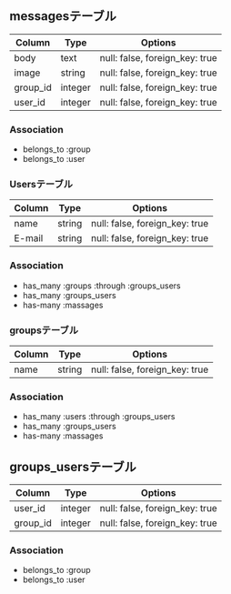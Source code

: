 ## messagesテーブル

|Column|Type|Options|
|------|----|-------|
|body|text|null: false, foreign_key: true|
|image|string|null: false, foreign_key: true|
|group_id|integer|null: false, foreign_key: true|
|user_id|integer|null: false, foreign_key: true|

### Association
- belongs_to :group
- belongs_to :user

### Usersテーブル

|Column|Type|Options|
|------|----|-------|
|name|string|null: false, foreign_key: true|
|E-mail|string|null: false, foreign_key: true|

### Association
- has_many :groups :through :groups_users
- has_many :groups_users
- has-many :massages

### groupsテーブル
|Column|Type|Options|
|------|----|-------|
|name|string|null: false, foreign_key: true|

### Association
- has_many :users :through :groups_users
- has_many :groups_users
- has-many :massages


## groups_usersテーブル

|Column|Type|Options|
|------|----|-------|
|user_id|integer|null: false, foreign_key: true|
|group_id|integer|null: false, foreign_key: true|

### Association
- belongs_to :group
- belongs_to :user

